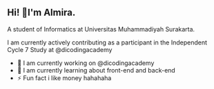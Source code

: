 ## Hi! 👋I'm Almira.

A student of Informatics at Universitas Muhammadiyah Surakarta.<br>

I am currently actively contributing as a participant in the Independent Cycle 7 Study at @dicodingacademy<br>

- 🔭 I am currently working on @dicodingacademy
- 🌱 I am currently learning about front-end and back-end
- ⚡ Fun fact i like money hahahaha
<!--
**AlmiraPutriW/AlmiraPutriW** is a ✨ _special_ ✨ repository because its `README.md` (this file) appears on your GitHub profile.

Here are some ideas to get you started:

- 🔭 I’m currently working on ...
- 🌱 I’m currently learning ...
- 👯 I’m looking to collaborate on ...
- 🤔 I’m looking for help with ...
- 💬 Ask me about ...
- 📫 How to reach me: ...
- 😄 Pronouns: ...
- ⚡ Fun fact: ...
-->
